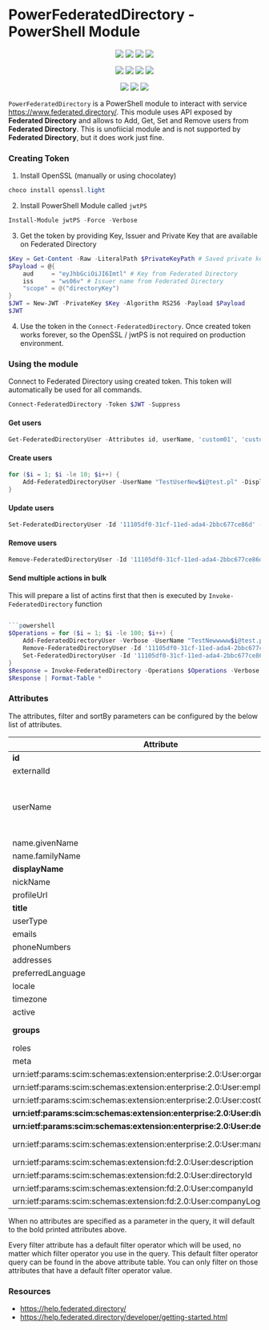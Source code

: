 ﻿# PowerFederatedDirectory - PowerShell Module

<p align="center">
  <a href="https://dev.azure.com/evotecpl/PowerFederatedDirectory/_build/results?buildId=latest"><img src="https://img.shields.io/azure-devops/build/evotecpl/39c74615-8f34-4af0-a835-68dc33f9214f/14?label=Azure%20Pipelines&style=flat-square"></a>
  <a href="https://www.powershellgallery.com/packages/PowerFederatedDirectory"><img src="https://img.shields.io/powershellgallery/v/PowerFederatedDirectory.svg?style=flat-square"></a>
  <a href="https://www.powershellgallery.com/packages/PowerFederatedDirectory"><img src="https://img.shields.io/powershellgallery/vpre/PowerFederatedDirectory.svg?label=powershell%20gallery%20preview&colorB=yellow&style=flat-square"></a>
  <a href="https://github.com/EvotecIT/PowerFederatedDirectory"><img src="https://img.shields.io/github/license/EvotecIT/PowerFederatedDirectory.svg?style=flat-square"></a>
</p>

<p align="center">
  <a href="https://www.powershellgallery.com/packages/PowerFederatedDirectory"><img src="https://img.shields.io/powershellgallery/p/PowerFederatedDirectory.svg?style=flat-square"></a>
  <a href="https://github.com/EvotecIT/PowerFederatedDirectory"><img src="https://img.shields.io/github/languages/top/evotecit/PowerFederatedDirectory.svg?style=flat-square"></a>
  <a href="https://github.com/EvotecIT/PowerFederatedDirectory"><img src="https://img.shields.io/github/languages/code-size/evotecit/PowerFederatedDirectory.svg?style=flat-square"></a>
  <a href="https://www.powershellgallery.com/packages/PowerFederatedDirectory"><img src="https://img.shields.io/powershellgallery/dt/PowerFederatedDirectory.svg?style=flat-square"></a>
</p>

<p align="center">
  <a href="https://twitter.com/PrzemyslawKlys"><img src="https://img.shields.io/twitter/follow/PrzemyslawKlys.svg?label=Twitter%20%40PrzemyslawKlys&style=flat-square&logo=twitter"></a>
  <a href="https://evotec.xyz/hub"><img src="https://img.shields.io/badge/Blog-evotec.xyz-2A6496.svg?style=flat-square"></a>
  <a href="https://www.linkedin.com/in/pklys"><img src="https://img.shields.io/badge/LinkedIn-pklys-0077B5.svg?logo=LinkedIn&style=flat-square"></a>
</p>

`PowerFederatedDirectory` is a PowerShell module to interact with service https://www.federated.directory/. This module uses API exposed by **Federated Directory** and allows to Add, Get, Set and Remove users from **Federated Directory**.
This is unofiicial module and is not supported by **Federated Directory**, but it does work just fine.

### Creating Token

1. Install OpenSSL (manually or using chocolatey)

```powershell
choco install openssl.light
```


2. Install PowerShell Module called `jwtPS`

```powershell
Install-Module jwtPS -Force -Verbose
```

3. Get the token by providing Key, Issuer and Private Key that are available on Federated Directory

```powershell
$Key = Get-Content -Raw -LiteralPath $PrivateKeyPath # Saved private key from Federated Directory
$Payload = @{
    aud     = "eyJhbGciOiJI6Imtl" # Key from Federated Directory
    iss     = "ws06v" # Issuer name from Federated Directory
    "scope" = @("directoryKey")
}
$JWT = New-JWT -PrivateKey $Key -Algorithm RS256 -Payload $Payload
$JWT
```

4. Use the token in the `Connect-FederatedDirectory`. Once created token works forever, so the OpenSSL / jwtPS is not required on production environment.

### Using the module

Connect to Federated Directory using created token. This token will automatically be used for all commands.

```powershell
Connect-FederatedDirectory -Token $JWT -Suppress
```

#### Get users

```powershell
Get-FederatedDirectoryUser -Attributes id, userName, 'custom01', 'custom02', 'employeeNumber' -Verbose | Format-Table *
```

#### Create users

```powershell
for ($i = 1; $i -le 10; $i++) {
    Add-FederatedDirectoryUser -UserName "TestUserNew$i@test.pl" -DisplayName "TestUserNew$i" -Suppress
}
```

#### Update users

```powershell
Set-FederatedDirectoryUser -Id '11105df0-31cf-11ed-ada4-2bbc677ce86d' -DisplayName 'New name' -FamilyName 'New namme' -EmailAddressHome 'test@evo.pl' -PhoneNumberHome '50246000' -Verbose -Custom01 'test123' -Action Update
```

#### Remove users

```powershell
Remove-FederatedDirectoryUser -Id '11105df0-31cf-11ed-ada4-2bbc677ce86d' -Verbose
```

#### Send multiple actions in bulk

This will prepare a list of actins first that then is executed by `Invoke-FederatedDirectory` function

```powershell

```powershell
$Operations = for ($i = 1; $i -le 100; $i++) {
    Add-FederatedDirectoryUser -Verbose -UserName "TestNewwwww$i@test.pl" -DisplayName "TestUserNew$i" -ManagerDisplayName 'TestUser' -FamilyName 'Kłys' -GivenName 'Przemysłąw' -BulkProcessing
    Remove-FederatedDirectoryUser -Id '11105df0-31cf-11ed-ada4-2bbc677ce86d' -Verbose -BulkProcessing
    Set-FederatedDirectoryUser -Id '11105df0-31cf-11ed-ada4-2bbc677ce86d' -DisplayName 'New name' -FamilyName 'New namme' -EmailAddressHome 'test@evo.pl' -PhoneNumberHome '50246000' -Verbose -Custom01 'test123' -Action Update -BulkProcessing
}
$Response = Invoke-FederatedDirectory -Operations $Operations -Verbose -WhatIf
$Response | Format-Table *
```

### Attributes

The attributes, filter and sortBy parameters can be configured by the below list of attributes.

| Attribute                                                                 | Filter operator         |
| ------------------------------------------------------------------------- | ----------------------- |
| **id**                                                                    | eq                      |
| externalId                                                                | eq                      |
|                                                                           | co (admin only)         |
| userName                                                                  | eq                      |
|                                                                           | co (admin only)         |
| name.givenName                                                            |                         |
| name.familyName                                                           |                         |
| **displayName**                                                           | co                      |
| nickName                                                                  |                         |
| profileUrl                                                                |                         |
| **title**                                                                 | co                      |
| userType                                                                  |                         |
| emails                                                                    |                         |
| phoneNumbers                                                              |                         |
| addresses                                                                 |                         |
| preferredLanguage                                                         |                         |
| locale                                                                    |                         |
| timezone                                                                  |                         |
| active                                                                    |                         |
| **groups**                                                                | eq (group members only) |
| roles                                                                     |                         |
| meta                                                                      |                         |
| urn:ietf:params:scim:schemas:extension:enterprise:2.0:User:organization   |                         |
| urn:ietf:params:scim:schemas:extension:enterprise:2.0:User:employeeNumber |                         |
| urn:ietf:params:scim:schemas:extension:enterprise:2.0:User:costCenter     |                         |
| **urn:ietf:params:scim:schemas:extension:enterprise:2.0:User:division**   | co                      |
| **urn:ietf:params:scim:schemas:extension:enterprise:2.0:User:department** | co                      |
| urn:ietf:params:scim:schemas:extension:enterprise:2.0:User:manager        | eq (use manager.value)  |
| urn:ietf:params:scim:schemas:extension:fd:2.0:User:description            |                         |
| urn:ietf:params:scim:schemas:extension:fd:2.0:User:directoryId            | eq                      |
| urn:ietf:params:scim:schemas:extension:fd:2.0:User:companyId              | eq                      |
| urn:ietf:params:scim:schemas:extension:fd:2.0:User:companyLogos           |

When no attributes are specified as a parameter in the query, it will default to the bold printed attributes above.

Every filter attribute has a default filter operator which will be used, no matter which filter operator you use in the query. This default filter operator query can be found in the above attribute table. You can only filter on those attributes that have a default filter operator value.

### Resources

- https://help.federated.directory/
- https://help.federated.directory/developer/getting-started.html